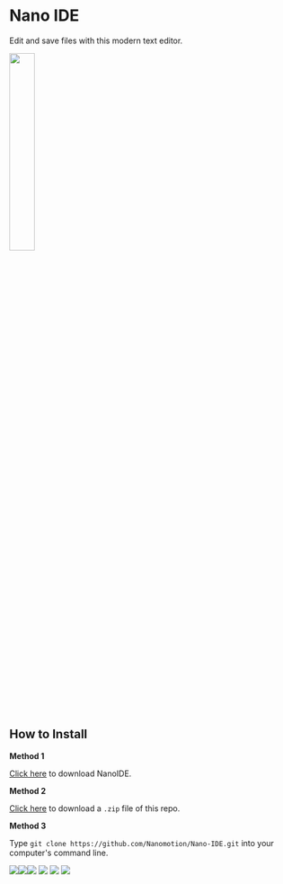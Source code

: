 # Nano IDE
Edit and save files with this modern text editor.

<img src="https://nanomotion.github.io/assets/img/ns.svg" width="30%" style="max-width: 30%;">

## How to Install
<b>Method 1</b>

<a href="https://github.com/Nanomotion/Nano-IDE/blob/master/vb.net/v1.1.0/NanoIDE/bin/Debug/NanoIDE.exe?raw=true">Click here</a> to download NanoIDE.

<b>Method 2</b>

<a href="https://github.com/Nanomotion/Nano-IDE/archive/master.zip">Click here</a> to download a `.zip` file of this repo.

<b>Method 3</b>

Type `git clone https://github.com/Nanomotion/Nano-IDE.git` into your computer's command line.

<img src="https://img.shields.io/github/forks/Nanomotion/Nano-IDE.svg?style=social&label=Fork"><img src="https://img.shields.io/github/stars/Nanomotion/Nano-IDE.svg?style=social&label=Star"><img src="https://img.shields.io/github/watchers/Nanomotion/Nano-IDE.svg?style=social&label=Watch">
<img src="https://img.shields.io/badge/latest-v1.1.0-blue.svg"> <img src="https://img.shields.io/badge/build-passing-brightgreen.svg"> <img src="https://img.shields.io/maintenance/yes/2017.svg">

